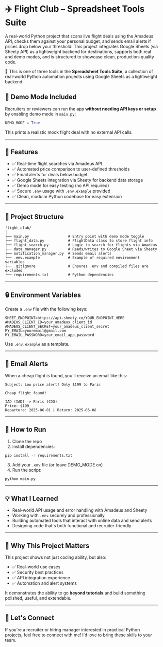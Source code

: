 # ✈️ Flight Club – Spreadsheet Tools Suite

A real-world Python project that scans live flight deals using the Amadeus API, checks them against your personal budget, and sends email alerts if prices drop below your threshold. This project integrates Google Sheets (via Sheety API) as a lightweight backend for destinations, supports both real and demo modes, and is structured to showcase clean, production-quality code.

🧩 This is one of three tools in the **Spreadsheet Tools Suite**, a collection of real-world Python automation projects using Google Sheets as a lightweight backend.

## 🚀 Demo Mode Included

Recruiters or reviewers can run the app **without needing API keys or setup** by enabling demo mode in `main.py`:

```python
DEMO_MODE = True
```

This prints a realistic mock flight deal with no external API calls.

---

## 🔧 Features

- ✅ Real-time flight searches via Amadeus API
- ✅ Automated price comparison to user-defined thresholds
- ✅ Email alerts for deals below budget
- ✅ Google Sheets integration via Sheety for backend data storage
- ✅ Demo mode for easy testing (no API required)
- ✅ Secure `.env` usage with `.env.example` provided
- ✅ Clean, modular Python codebase for easy extension

---

## 📂 Project Structure

```
flight_club/
│
├── main.py                  # Entry point with demo mode toggle
├── flight_data.py           # FlightData class to store flight info
├── flight_search.py         # Logic to search for flights via Amadeus
├── data_manager.py          # Reads/writes to Google Sheet via Sheety
├── notification_manager.py  # Sends email alerts
├── .env.example             # Example of required environment variables
├── .gitignore               # Ensures .env and compiled files are excluded
└── requirements.txt         # Python dependencies
```

---

## 🔒 Environment Variables

Create a `.env` file with the following keys:

```
SHEET_ENDPOINT=https://api.sheety.co/YOUR_ENDPOINT_HERE
AMADEUS_CLIENT_ID=your_amadeus_client_id
AMADEUS_CLIENT_SECRET=your_amadeus_client_secret
MY_EMAIL=youremail@gmail.com
MY_EMAIL_PASSWORD=your_email_app_password
```

Use `.env.example` as a template.

---

## 📧 Email Alerts

When a cheap flight is found, you’ll receive an email like this:

```
Subject: Low price alert! Only $199 to Paris

Cheap flight found!

IAD (IAD) -> Paris (CDG)
Price: $199
Departure: 2025-06-01 | Return: 2025-06-08
```

---

## 🧪 How to Run

1. Clone the repo
2. Install dependencies:

```bash
pip install -r requirements.txt
```

3. Add your `.env` file (or leave DEMO_MODE on)
4. Run the script:

```bash
python main.py
```

---

## 💡 What I Learned

- Real-world API usage and error handling with Amadeus and Sheety
- Working with `.env` securely and professionally
- Building automated tools that interact with online data and send alerts
- Designing code that's both functional and recruiter-friendly

---

## 👀 Why This Project Matters

This project shows not just coding ability, but also:

- ✅ Real-world use cases
- ✅ Security best practices
- ✅ API integration experience
- ✅ Automation and alert systems

It demonstrates the ability to go **beyond tutorials** and build something polished, useful, and extendable.

---

## 🤝 Let's Connect

If you're a recruiter or hiring manager interested in practical Python projects, feel free to connect with me! I'd love to bring these skills to your team.
